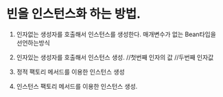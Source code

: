 

# 빈을 인스턴스화 하는 방법.
1) 인자없는 생성자를 호출해서 인스턴스를 생성한다.
    <bean id="myBean" class="mypackage.MyBean"/>
        매개변수가 없는 Bean타입을 선언하는방식

2) 인자있는 생성자를 호출해서 인스턴스 생성.
    <bean id="myBean" class="mypackage.MyBean">
        <constructor-arg index="0" value="값"/> 		//첫번째 인자의 값
        <constructor-arg index="1" ref="객체의 주소값"/>	//두번째 인자값
    </bean>

3) 정적 팩토리 메서드를 이용한 인스턴스 생성
    <bean id="myBean" class="mypackage.Mybean"
        factorye-method="..."/>

4) 인스턴스 팩토리 메서드를 이용한 인스턴스 생성.
    <bean id="myBean" factory-bean="..." factory-method="..."/>
    
